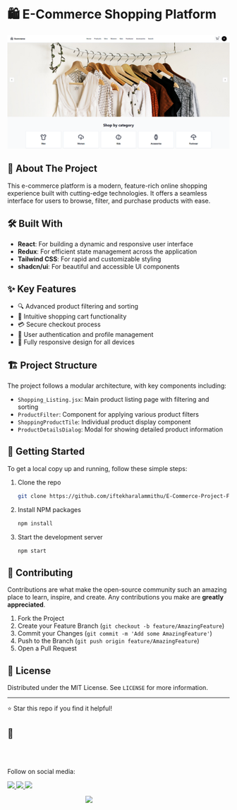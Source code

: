# 🛍️ E-Commerce Shopping Platform

![Home Page](homeimage.png)

## 🚀 About The Project

This e-commerce platform is a modern, feature-rich online shopping experience built with cutting-edge technologies. It offers a seamless interface for users to browse, filter, and purchase products with ease.

## 🛠️ Built With

- **React**: For building a dynamic and responsive user interface
- **Redux**: For efficient state management across the application
- **Tailwind CSS**: For rapid and customizable styling
- **shadcn/ui**: For beautiful and accessible UI components

## ✨ Key Features

- 🔍 Advanced product filtering and sorting
- 🛒 Intuitive shopping cart functionality
- 💳 Secure checkout process
- 👤 User authentication and profile management
- 📱 Fully responsive design for all devices

## 🏗️ Project Structure

The project follows a modular architecture, with key components including:

- `Shopping_Listing.jsx`: Main product listing page with filtering and sorting
- `ProductFilter`: Component for applying various product filters
- `ShoppingProductTile`: Individual product display component
- `ProductDetailsDialog`: Modal for showing detailed product information

## 🚀 Getting Started

To get a local copy up and running, follow these simple steps:

1. Clone the repo
   ```sh
   git clone https://github.com/iftekharalammithu/E-Commerce-Project-FontEND.git
   ```
2. Install NPM packages
   ```sh
   npm install
   ```
3. Start the development server
   ```sh
   npm start
   ```

## 🤝 Contributing

Contributions are what make the open-source community such an amazing place to learn, inspire, and create. Any contributions you make are **greatly appreciated**.

1. Fork the Project
2. Create your Feature Branch (`git checkout -b feature/AmazingFeature`)
3. Commit your Changes (`git commit -m 'Add some AmazingFeature'`)
4. Push to the Branch (`git push origin feature/AmazingFeature`)
5. Open a Pull Request

## 📝 License

Distributed under the MIT License. See `LICENSE` for more information.

---

⭐️ Star this repo if you find it helpful!

## 🔗

<br>
<br>

Follow on social media:

[<img src="https://user-images.githubusercontent.com/74038190/235294011-b8074c31-9097-4a65-a594-4151b58743a8.gif" width="50">
](https://x.com/M1thuChowdhury)
[<img src="https://user-images.githubusercontent.com/74038190/235294012-0a55e343-37ad-4b0f-924f-c8431d9d2483.gif" width="50">
](https://www.linkedin.com/in/iftekharalammithu/)
[<img src="https://user-images.githubusercontent.com/74038190/235294013-a33e5c43-a01c-43f6-b44d-a406d8b4ab75.gif" width="50">
](https://www.instagram.com/iftekharalammithu/)

<div style="text-align: center;">
  <a href="https://www.buymeacoffee.com/iftekharalammithu">
    <img src="https://media.giphy.com/media/o7RZbs4KAA6tvM4H6j/giphy.gif" style=" display: block; margin: auto;" width="150">
  </a>
</div>
